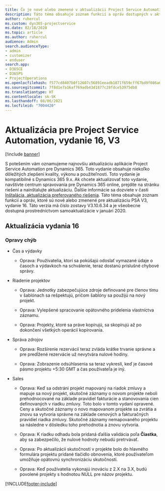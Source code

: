 ```yaml
---
title: Čo je nové alebo zmenené v aktualizácii Project Service Automation, vydanie 16, V3
description: Táto téma obsahuje zoznam funkcií a opráv dostupných v aktualizácii Project Service Automation, vydanie 16, V3
author: ruhercul
ms.custom: dyn365-projectservice
ms.date: 02/18/2020
ms.topic: article
ms.author: ruhercul
audience: Admin
search.audienceType:
- admin
- customizer
- enduser
search.app:
- D365CE
- D365PS
- ProjectOperations
ms.openlocfilehash: f577cd8407b0f12607c56891eeadb1071f659cff67bd9f086a6b3bbec6376e9d
ms.sourcegitcommit: 7f8d1e7a16af769adb43d1877c28fdce53975db8
ms.translationtype: HT
ms.contentlocale: sk-SK
ms.lasthandoff: 08/06/2021
ms.locfileid: "7004420"
---
```

# <a name="project-service-automation-update-release-16-v3"></a>Aktualizácia pre Project Service Automation, vydanie 16, V3

[!include [banner](../includes/psa-now-project-operations.md)]

S potešením vám oznamujeme najnovšiu aktualizáciu aplikácie Project Service Automation pre Dynamics 365. Toto vydanie obsahuje niekoľko dôležitých zlepšení kvality, výkonu a použiteľnosti.  Toto vydanie je kompatibilné s Dynamics 365 9.x. Ak chcete aktualizovať toto vydanie, navštívte centrum spravovania pre Dynamics 365 online, prejdite na stránku riešení a nainštalujte aktualizáciu. Ďalšie informácie sa dozviete v časti [Inštalácia, aktualizácia preferovaného riešenia](/dynamics365/project-service/upgrade-psa-home-page).
Táto téma obsahuje zoznam funkcií a opráv, ktoré sú nové alebo zmenené pre aktualizáciu PSA V3, vydanie 16. Táto verzia má číslo zostavy V3.10.6.34 a je všeobecne dostupná prostredníctvom samoaktualizácie v januári 2020.


## <a name="update-release-16"></a>Aktualizácia vydania 16

### <a name="bug-fixes"></a>Opravy chýb

-   Čas a výdavky

    -   Oprava: Používatelia, ktorí sa pokúšajú odoslať vymazané údaje o časoch a výdavkoch na schválenie, teraz dostanú príslušné chybové správy.

-   Riadenie projektov

    -   Oprava: Jednotky zabezpečujúce zdroje definované pre členov tímu v šablónach sa rešpektujú, pričom šablóny sa použijú na nový projekt.

    -   Oprava: Vylepšené spracovanie opätovného pridelenia vlastníctva záznamu.

    -   Oprava: Projekty, ktoré sa práve kopírujú, sa skopírujú až po dokončení všetkých operácií kopírovania.

-   Správa zdrojov

    -   Oprava: Rozšírenie rezervácií teraz zvláda krátke trvanie správne a pre predĺžené rezervácie už nevytvára nulové hodiny.

    -   Oprava: Zobrazenie odsúhlasenia sa teraz vykreslí, keď je časové pásmo projektu +5:30 GMT a čas používateľa je iný.

-   Sales

    -   Oprava: Keď sa odstráni projekt mapovaný na riadok zmluvy a mapuje sa nový projekt, skutočné záznamy o novom projekte neboli prehodnocované na základe pravidiel fakturácie a stanovovania cien definovaných v riadku zmluvy. Toto bolo v tomto vydaní opravené. Ceny a skutočné záznamy o novo mapovanom projekte sa zvrátia a znovu sa vytvoria správne na základe cenových a fakturačných pravidiel riadka zmluvy. Skutočné záznamy nemapovaného projektu sa následne v dôsledku toho prehodnotia a znovu vytvoria.

    -   Oprava: K riadku odhadu bola pridaná ďalšia validácia poľa **Čiastka**, aby sa zabezpečilo, že nulové hodnoty nebudú pretrvávať.

    -   Oprava: Po aktualizácii skutočností v projekte bolo do hlavného formulára projektu pridané tlačidlo obnovenia, ktoré používateľom umožňuje opätovnú synchronizáciu skutočností.

    -   Oprava: Keď používatelia vykonajú inováciu z 2.X na 3.X, budú povolené projekty s hodnotou NULL pre názov projektu.



[!INCLUDE[footer-include](../includes/footer-banner.md)]